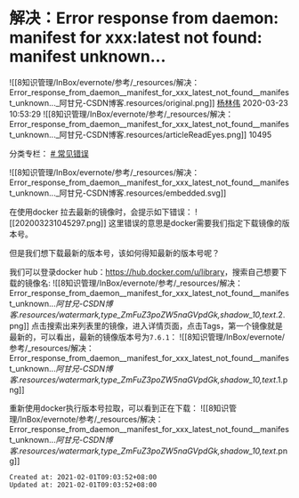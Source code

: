
# 解决：Error response from daemon: manifest for xxx:latest not found: manifest unknown...

![[8知识管理/InBox/evernote/参考/_resources/解决：Error_response_from_daemon__manifest_for_xxx_latest_not_found__manifest_unknown..._阿甘兄-CSDN博客.resources/original.png]]
[杨林伟](https://yanglinwei.blog.csdn.net/) 2020-03-23 10:53:29 ![[8知识管理/InBox/evernote/参考/_resources/解决：Error_response_from_daemon__manifest_for_xxx_latest_not_found__manifest_unknown..._阿甘兄-CSDN博客.resources/articleReadEyes.png]] 10495  

		
分类专栏： [\# 常见错误](https://blog.csdn.net/qq_20042935/category_9652253.html)

![[8知识管理/InBox/evernote/参考/_resources/解决：Error_response_from_daemon__manifest_for_xxx_latest_not_found__manifest_unknown..._阿甘兄-CSDN博客.resources/embedded.svg]]

在使用docker 拉去最新的镜像时，会提示如下错误：
![[202003231045297.png]]
这里错误的意思是docker需要我们指定下载镜像的版本号。

但是我们想下载最新的版本号，该如何得知最新的版本号呢？

我们可以登录docker hub：<https://hub.docker.com/u/library>，搜索自己想要下载的镜像名:
![[8知识管理/InBox/evernote/参考/_resources/解决：Error_response_from_daemon__manifest_for_xxx_latest_not_found__manifest_unknown..._阿甘兄-CSDN博客.resources/watermark,type_ZmFuZ3poZW5naGVpdGk,shadow_10,text_.2.png]]
点击搜索出来列表里的镜像，进入详情页面，点击Tags，第一个镜像就是最新的，可以看出，最新的镜像版本号为`7.6.1`：
![[8知识管理/InBox/evernote/参考/_resources/解决：Error_response_from_daemon__manifest_for_xxx_latest_not_found__manifest_unknown..._阿甘兄-CSDN博客.resources/watermark,type_ZmFuZ3poZW5naGVpdGk,shadow_10,text_.1.png]]

重新使用docker执行版本号拉取，可以看到正在下载：
![[8知识管理/InBox/evernote/参考/_resources/解决：Error_response_from_daemon__manifest_for_xxx_latest_not_found__manifest_unknown..._阿甘兄-CSDN博客.resources/watermark,type_ZmFuZ3poZW5naGVpdGk,shadow_10,text_.png]]

    Created at: 2021-02-01T09:03:52+08:00
    Updated at: 2021-02-01T09:03:52+08:00

